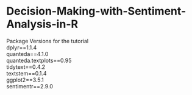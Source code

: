 # Decision-Making-with-Sentiment-Analysis-in-R

Package Versions for the tutorial
<br>
dplyr==1.1.4
<br>
quanteda==4.1.0
<br>
quanteda.textplots==0.95
<br>
tidytext==0.4.2
<br>
textstem==0.1.4
<br>
ggplot2==3.5.1
<br>
sentimentr==2.9.0
